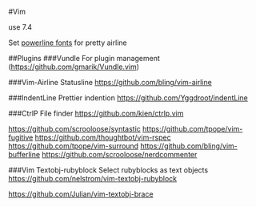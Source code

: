 #Vim

use 7.4

Set [powerline fonts](https://github.com/bling/vim-airline#integrating-with-powerline-fonts
) for pretty airline

##Plugins
###Vundle
For plugin management
(https://github.com/gmarik/Vundle.vim)

###Vim-Airline
Statusline
https://github.com/bling/vim-airline

###IndentLine
Prettier indention
https://github.com/Yggdroot/indentLine

###CtrlP
File finder
https://github.com/kien/ctrlp.vim

https://github.com/scrooloose/syntastic
https://github.com/tpope/vim-fugitive
https://github.com/thoughtbot/vim-rspec
https://github.com/tpope/vim-surround
https://github.com/bling/vim-bufferline
https://github.com/scrooloose/nerdcommenter

###Vim Textobj-rubyblock
Select rubyblocks as text objects
https://github.com/nelstrom/vim-textobj-rubyblock

https://github.com/Julian/vim-textobj-brace
